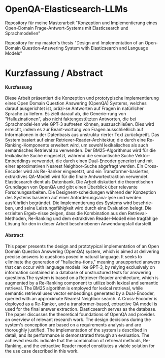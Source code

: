 # OpenQA-Elasticsearch-LLMs

Repository für meine Masterarbeit "Konzeption und Implementierung eines Open-Domain Frage-Antwort-Systems mit Elasticsearch und Sprachmodellen"

Repository for my master's thesis "Design and Implementation of an Open-Domain Question-Answering System with Elasticsearch and Language Models"

 # Kurzfassung / Abstract
 
#### Kurzfassung

Diese Arbeit präsentiert die Konzeption und prototypische Implementierung eines Open Domain Question Answering (OpenQA) Systems, welches darauf ausgerichtet ist, präzi-se Antworten auf Fragen in natürlicher Sprache zu liefern. Es zielt darauf ab, die Generie-rung von "Halluzinationen", also nicht faktengestützten Antworten, die bei Sprachmodel-len wie GPT-3 auftreten können, auszuschließen. Dies wird erreicht, indem es zur Beant-wortung von Fragen ausschließlich auf Informationen in der Datenbasis aus unstruktu-rierter Text zurückgreift. Das System basiert auf einer Retriever-Reader-Architektur, die durch eine Re-Ranking-Komponente erweitert wird, um sowohl lexikalisches als auch semantisches Retrieval zu verwenden. Der BM25-Algorithmus wird für die lexikalische Suche eingesetzt, während die semantische Suche Vektor-Embeddings verwendet, die durch einen Dual-Encoder generiert und mit einer aproximativen Nearest Neighbor-Suche abgefragt werden. Ein Cross-Encoder wird als Re-Ranker eingesetzt, und ein Transformer-basiertes, extraktives QA-Modell wird für die finale Antwortextraktion verwendet. Elasticsearch dient als Datenbank. Die Arbeit diskutiert die theoretischen Grundlagen von OpenQA und gibt einen Überblick über relevante Forschungsarbeiten. Die Designent-scheidungen während der Konzeption des Systems basieren auf einer Anforderungsana-lyse und werden ausführlich begründet. Die Implementierung des Systems wird beschrie-ben, und seine Leistungsfähigkeit wird durch eine Evaluation belegt. Die erzielten Ergeb-nisse zeigen, dass die Kombination aus den Retrieval-Methoden, Re-Ranking und dem extraktiven Reader-Modell eine tragfähige Lösung für den in dieser Arbeit beschriebenen Anwendungsfall darstellt.

 #### Abstract

This paper presents the design and prototypical implementation of an Open Domain Question Answering (OpenQA) system, which is aimed at delivering precise answers to questions posed in natural language. It seeks to eliminate the generation of "hallucina-tions," meaning unsupported answers that can occur with language models like GPT-3, by relying exclusively on information contained in a database of unstructured texts for answering questions.The system is based on a Retriever-Reader architecture, which is augmented by a Re-Ranking component to utilize both lexical and semantic retrieval. The BM25 algorithm is employed for lexical retrieval, while semantic retrieval uses vector embeddings generated by a Dual-Encoder, queried with an approximate Nearest Neighbor search. A Cross-Encoder is deployed as a Re-Ranker, and a transformer-based, extractive QA model is used for the final answer extraction. Elasticsearch serves as the database. The paper discusses the theoretical foundations of OpenQA and provides an overview of relevant research work. The design decisions during the system's conception are based on a requirements analysis and are thoroughly justified. The implementation of the system is described in detail, and its performance is demonstrated through an evaluation. The achieved results indicate that the combination of retrieval methods, Re-Ranking, and the extractive Reader model constitutes a viable solution for the use case described in this work.


 
